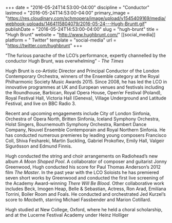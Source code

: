+++
date = "2016-05-24T14:53:00-04:00"
discipline = "Conductor"
lastmod = "2016-05-24T14:53:00-04:00"
primary_image = "https://res.cloudinary.com/schmopera/image/upload/v1545409169/media/webhook-uploads/1464115804079/2016-05-24---Hugh-Bruntt.gif"
publishDate = "2016-05-24T14:53:00-04:00"
slug = "hugh-brunt"
title = "Hugh Brunt"
website = "http://www.hughbrunt.com/"
[[social_media]]
platform = " Twitter"
template = "social-media"
url = "https://twitter.com/hughbrunt"
+++

“The furious panache of the LCO’s performance, expertly channelled by the conductor Hugh Brunt, was overwhelming” - *The Times*

Hugh Brunt is co-Artistic Director and Principal Conductor of the London Contemporary Orchestra, winners of the Ensemble category at the Royal Philharmonic Society Music Awards 2015. Since 2008, he has led the LCO in innovative programmes at UK and European venues and festivals including the Roundhouse, Barbican, Royal Opera House, Open’er Festival (Poland), Royal Festival Hall, Victoria Hall (Geneva), Village Underground and Latitude Festival, and live on BBC Radio 3.

Recent and upcoming engagements include City of London Sinfonia, Orchestra of Opera North, Britten Sinfonia, Iceland Symphony Orchestra, Holst Singers, Bournemouth Symphony Orchestra, Rambert Dance Company, Nouvel Ensemble Contemporain and Royal Northern Sinfonia. He has conducted numerous premieres by leading young composers Francisco Coll, Shiva Feshareki, Martin Suckling, Gabriel Prokofiev, Emily Hall, Valgeir Sigurðsson and Edmund Finnis.

Hugh conducted the string and choir arrangements on Radiohead’s new album *A Moon Shaped Pool*. A collaborator of composer and guitarist Jonny Greenwood, Hugh conducted his score for Paul Thomas Anderson’s 2012 film *The Master*. In the past year with the LCO Soloists he has premiered seven short works by Greenwood and conducted the first live screening of the Academy Award-winning *There Will Be Blood*. Other collaborative work includes Beck, Imogen Heap, Belle & Sebastian, Actress, Ron Arad, Emilíana Torrini, Boiler Room and Foals. He conducted and orchestrated Jed Kurzel’s score to *Macbeth*, starring Michael Fassbender and Marion Cotillard.

Hugh studied at New College, Oxford, where he held a choral scholarship, and at the Lucerne Festival Academy under Heinz Holliger
